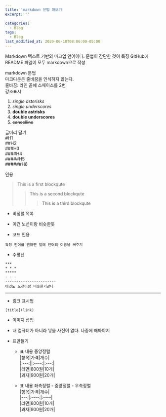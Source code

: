 ```yaml
---
title: 'markdown 문법 해보기'
excerpt: ''

categories:
  - Blog
tags:
  - Blog
last_modified_at: 2020-06-18T08:06:00-05:00
---
```


Markdown
텍스트 기반의 마크업 언어이다. 문법이 간단한 것이 특징
GitHub에 README 파일이 모두 markdown으로 작성

markdown 문법  
마크다운은 줄바꿈을 인식하지 않는다.  
줄바꿈: 라인 끝에 스페이스를 2번  
강조표시

1. _single asterisks_
2. _single underscores_
3. **double astrisks**
4. **double underscores**
5. ~~cancelline~~

글머리 달기  
#H1  
##H2  
###H3  
####H4  
#####H5  
######H6

인용

> This is a first blockqute
>
> > This is a second blockqute
> >
> > > This is a third blockqute

- 비정렬 목록
- 이건 노션이랑 비슷한듯

- 코드 인용

```
특정 언어를 원하면 앞에 언어의 이름을 써주기
```

- 수평선

```
***
* * *
*****
- - -
-----------------------
이것도 노션이랑 비슷한거같다
```

---

- 링크 표시법

```
[title](link)
```

- 이미지 삽입
- 내 컴퓨터가 아니라 넣을 사진이 없다. 나중에 해봐야지

- 표만들기
  - 표 내용 중앙정렬  
    |항목|가격|개수|  
    |:---:||:----:|:---:|  
    |라면|800원|10개|  
    |과자|900원|20개|

  - 표 내용 좌측정렬 - 중앙정렬 - 우측정렬  
    |항목|가격|개수|  
    |---:|:----:|:----|  
    |라면|800원|10개|  
    |과자|900원|20개|
